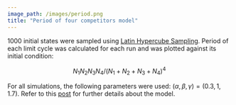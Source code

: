```yaml
---
image_path: /images/period.png
title: "Period of four competitors model"
---
```


1000 initial states were sampled using [Latin Hypercube Sampling](https://en.wikipedia.org/wiki/Latin_hypercube_sampling). Period of each limit cycle was calculated for each run and was plotted against its initial condition:

$$
N_1 N_2 N_3 N_4/(N_1 + N_2 + N_3 + N_4)^4
$$

For all simulations, the following parameters were used: $(\alpha, \beta, \gamma) = (0.3, 1, 1.7).$ Refer to this [post](https://parksw3.github.io/2016/10/25/competition-model/) for further details about the model.